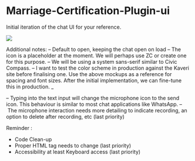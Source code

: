 # Marriage-Certification-Plugin-ui
 
Initial iteration of the chat UI for your reference. 

<img src="https://marriage-certification-plugin-ui.vercel.app/assets/zencitizen-kaveriextension.jpg"/>

Additional notes:
– Default to open, keeping the chat open on load
– The icon is a placeholder at the moment. We will perhaps use ZC or create one for this purpose.
– We will be using a system sans-serif similar to Civic Compass. 
– I want to test the color scheme in production against the Kaveri site before finalising one.
Use the above mockups as a reference for spacing and font sizes. After the initial implementation, we can fine-tune this in production.
_

– Typing into the text input will change the microphone icon to the send icon. This behaviour is similar to most chat applications like WhatsApp.
– The microphone interaction needs more detailing to indicate recording, an option to delete after recording, etc (last priority)

Reminder :
- Code Clean-up
- Proper HTML tag needs to change (last priority)
- Accessibility at least Keyboard access (last priority)
